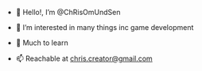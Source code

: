 - 👋 Hello!, I’m @ChRisOmUndSen
- 👀 I’m interested in many things inc game development
- 🌱 Much to learn

- 📫 Reachable at chris.creator@gmail.com

<!---
ChRisOmUndSen/ChRisOmUndSen is a ✨ special ✨ repository because its `README.md` (this file) appears on your GitHub profile.
You can click the Preview link to take a look at your changes.
--->
